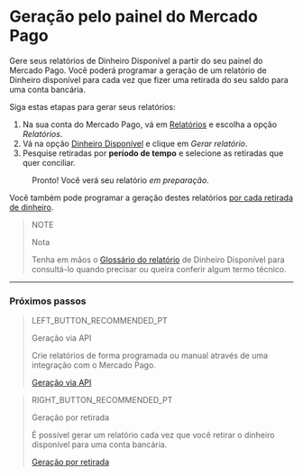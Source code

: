 
# Geração pelo painel do Mercado Pago

Gere seus relatórios de Dinheiro Disponível a partir do seu painel do Mercado Pago. Você poderá programar a geração de um relatório de Dinheiro disponível para cada vez que fizer uma retirada do seu saldo para uma conta bancária.

 Siga estas etapas para gerar seus relatórios:

1. Na sua conta do Mercado Pago, vá em [Relatórios](https://www.mercadopago.com.ar/balance/reports) e escolha a opção *Relatórios*.
1. Vá na opção [Dinheiro Disponível](https://www.mercadopago.com.ar/balance/reports?page=1#!/bank-report) e clique em *Gerar relatório*.
1. Pesquise retiradas por **período de tempo** e selecione as retiradas que quer conciliar.

<span style="margin-left:40px">Pronto! Você verá seu relatório *em preparação*.</span>

Você também pode programar a geração destes relatórios [por cada retirada de dinheiro](https://www.mercadopago.com.br/developers/pt/guides/manage-account/reports/available-money/withdrawal/).

> NOTE
>
> Nota
>
> Tenha em mãos o [Glossário do relatório](https://www.mercadopago.com.br/developers/pt/guides/manage-account/reports/available-money/glossary/) de Dinheiro Disponível para consultá-lo quando precisar ou queira conferir algum termo técnico. 

<hr/>

### Próximos passos

> LEFT_BUTTON_RECOMMENDED_PT
>
> Geração via API
>
> Crie relatórios de forma programada ou manual através de uma integração com o Mercado Pago.
>
> [Geração via API](https://www.mercadopago.com.br/developers/pt/guides/manage-account/reports/available-money/api/)

> RIGHT_BUTTON_RECOMMENDED_PT
>
> Geração por retirada
>
> É possível gerar um relatório cada vez que você retirar o dinheiro disponível para uma conta bancária.
>
> [Geração por retirada](https://www.mercadopago.com.br/developers/pt/guides/manage-account/reports/available-money/withdrawal/)

